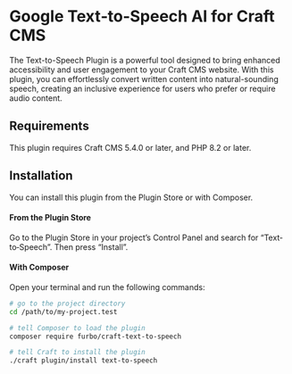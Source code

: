 # Google Text‐to‐Speech AI for Craft CMS

The Text-to-Speech Plugin is a powerful tool designed to bring enhanced accessibility and user engagement to your Craft CMS website. With this plugin, you can effortlessly convert written content into natural-sounding speech, creating an inclusive experience for users who prefer or require audio content.

## Requirements

This plugin requires Craft CMS 5.4.0 or later, and PHP 8.2 or later.

## Installation

You can install this plugin from the Plugin Store or with Composer.

#### From the Plugin Store

Go to the Plugin Store in your project’s Control Panel and search for “Text‐to‐Speech”. Then press “Install”.

#### With Composer

Open your terminal and run the following commands:

```bash
# go to the project directory
cd /path/to/my-project.test

# tell Composer to load the plugin
composer require furbo/craft-text-to-speech

# tell Craft to install the plugin
./craft plugin/install text-to-speech
```
